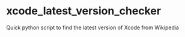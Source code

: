 # xcode_latest_version_checker
Quick python script to find the latest version of Xcode from Wikipedia
